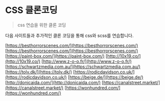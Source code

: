 # CSS 클론코딩

> css 연습을 위한 클론 코딩

다음 사이트들과 추가적인 클론 코딩을 통해 css와 scss를 연습합니다.

[https://besthorrorscenes.com/](https://besthorrorscenes.com/)
[https://besthorrorscenes.com/](https://besthorrorscenes.com/)
[https://paint-box.com/](https://paint-box.com/)
[http://10x19.co/](http://10x19.co/)
[http://www.z-o-o.fr/](http://www.z-o-o.fr/)
[https://schwartzmedia.com.au/](https://schwartzmedia.com.au/)
[https://tolv.dk/](https://tolv.dk/)
[https://rodicdavidson.co.uk/](https://rodicdavidson.co.uk/)
[https://beige.de/](https://beige.de/)
[http://donicaida.com/](http://donicaida.com/)
[https://canalstreet.market/](https://canalstreet.market/)
[https://wonhundred.com/](https://wonhundred.com/)
